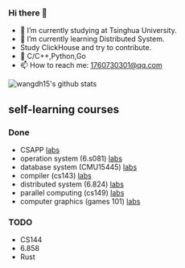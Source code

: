 ### Hi there 👋

<!--
**wangdh15/wangdh15** is a ✨ _special_ ✨ repository because its `README.md` (this file) appears on your GitHub profile.

Here are some ideas to get you started:

-->

- 🔭 I’m currently studying at Tsinghua University.
- 🌱 I’m currently learning Distributed System.
- Study ClickHouse and try to contribute.
- 🔭 C/C++,Python,Go
- 📫 How to reach me: 1760730301@qq.com

![wangdh15's github stats](https://github-readme-stats.vercel.app/api?username=wangdh15&show_icons=true&theme=radical)


## self-learning courses
### Done

- CSAPP [labs](https://github.com/wangdh15/CSAPP)
- operation system (6.s081) [labs](https://github.com/wangdh15/xv6)
- database system (CMU15445) [labs](https://github.com/wangdh15/CMU15445)
- compiler (cs143) [labs](https://github.com/wangdh15/cs143)
- distributed system (6.824) [labs](https://github.com/wangdh15/6.824-lab)
- parallel computing (cs149) [labs](https://github.com/wangdh15/cs149)
- computer graphics (games 101) [labs](https://github.com/wangdh15/games101)

### TODO
- CS144
- 6.858
- Rust
